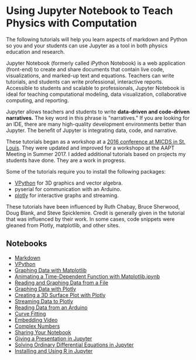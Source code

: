 # Using Jupyter Notebook to Teach Physics with Computation

The following tutorials will help you learn aspects of markdown and Python so you and your students can use Jupyter as a tool in both physics education and research.

Jupyter Notebook (formerly called iPython Notebook) is a web application (front-end) to create and share documents that contain live code, visualizations, and marked-up text and equations. Teachers can write tutorials, and students can write professional, interactive reports. Accessible to students and scalable to professionals, Jupyter Notebook is ideal for teaching computational modeling, data visualization, collaborative computing, and reporting.

Jupyter allows teachers and students to write **data-driven and code-driven narratives.** The key word in this phrase is "narratives." If you are looking for an IDE, there are many high-quality development environments better than Jupyter. The benefit of Jupyter is integrating data, code, and narrative.

These tutorials began as a workshop at a [ 2016 conference at MICDS in St. Louis](http://stlinstl.org/). They were updated and improved for a workshopo at the AAPT Meeting in Summer 2017. I added additional tutorials based on projects my students have done. They are a work in progress.

Some of the tutorials require you to install the following packages:

- [VPython](https://github.com/BruceSherwood/vpython-jupyter) for 3D graphics and vector algebra.
- pyserial for communication with an Arduino.
- [plotly](https://plot.ly/) for interactive graphs and streaming.

These tutorials have been influenced by Ruth Chabay, Bruce Sherwood, Doug Blank, and Steve Spicklemire. Credit is generally given in the tutorial that was influenced by their work. In some cases, code snippets were gleaned from Plotly, matplotlib, and other sites.

## Notebooks

- [Markdown](01%20Markdown.ipynb)
- [VPython](02%20VPython.ipynb)
- [Graphing Data with Matplotlib](03.1%20Graphing%20Data%20with%20Matplotlib.ipynb)
- [Animating a Time-Dependent Function with Matplotlib.ipynb](03.2%20Animating%20a%20Time-Dependent%20Function%20with%20Matplotlib.ipynb)
- [Reading and Graphing Data from a File](04%20Reading%20and%20Graphing%20Data%20from%20a%20File.ipynb)
- [Graphing Data with Plotly](05.1%20Graphing%20Data%20with%20Plotly.ipynb)
- [Creating a 3D Surface Plot with Plotly](05.2%20Creating%20a%203D%20Surface%20Plot%20with%20Plotly.ipynb)
- [Streaming Data to Plotly](05.3%20Streaming%20Data%20to%20Plotly.ipynb)
- [Reading Data from an Arduino](06%20Reading%20Data%20from%20an%20Arduino.ipynb)
- [Curve Fitting](07%20Curve%20Fitting.ipynb)
- [Embedding Video](08%20Embedding%20Video.ipynb)
- [Complex Numbers](09%20Complex%20Numbers.ipynb)
- [Sharing Your Notebook](10%20Sharing%20Your%20Notebook.ipynb)
- [Giving a Presentation in Jupyter](11%20Giving%20a%20Presentation%20in%20Jupyter.ipynb)
- [Solving Ordinary Differential Equations in Jupyter](12-Solving%20ODEs%20in%20Jupyter.ipynb)
- [Installing and Using R in Jupyter](13-Installing%20and%20Using%20R%20in%20Jupyter.ipynb)